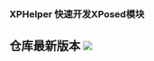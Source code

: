 ### XPHelper 快速开发XPosed模块

## 仓库最新版本 [![](https://jitpack.io/v/suzhelan/XpHelper.svg)](https://jitpack.io/#suzhelan/XpHelper)
